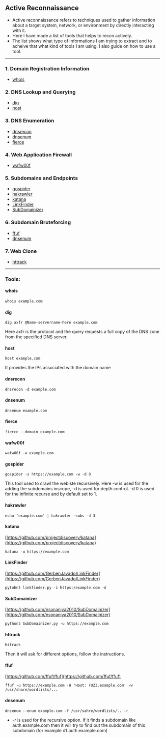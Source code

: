 ## Active Reconnaissance

* Active reconnaissance refers to techniques used to gather information about a target system, network, or environment by directly interacting with it.  
* Here I have made a list of tools that helps to recon actively.  
* The list shows what type of informations I am trying to extract and to acheive that what kind of tools I am using. I also guide on how to use a tool.
---  

### 1. Domain Registration Information
  * [<ins>whois</ins>](https://github.com/SpiderSec101/Web_Application_Security_Testing/blob/main/Recon/Active_Recon.md#whois)
### 2. DNS Lookup and Querying
  * [<ins>dig</ins>](https://github.com/SpiderSec101/Web_Application_Security_Testing/blob/main/Recon/Active_Recon.md#dig)
  * [<ins>host</ins>](https://github.com/SpiderSec101/Web_Application_Security_Testing/blob/main/Recon/Active_Recon.md#host)
### 3. DNS Enumeration
  * [<ins>dnsrecon</ins>](https://github.com/SpiderSec101/Web_Application_Security_Testing/blob/main/Recon/Active_Recon.md#dnsrecon)
  * [<ins>dnsenum</ins>](https://github.com/SpiderSec101/Web_Application_Security_Testing/blob/main/Recon/Active_Recon.md#dnsenum)
  * [<ins>fierce</ins>](https://github.com/SpiderSec101/Web_Application_Security_Testing/blob/main/Recon/Active_Recon.md#fierce)
### 4. Web Application Firewall
  * [<ins>wafw00f</ins>](https://github.com/SpiderSec101/Web_Application_Security_Testing/blob/main/Recon/Active_Recon.md#wafw00f)
### 5. Subdomains and Endpoints
  * [<ins>gospider</ins>](https://github.com/SpiderSec101/Web_Application_Security_Testing/blob/main/Recon/Active_Recon.md#gospider)
  * [<ins>hakrawler</ins>](https://github.com/SpiderSec101/Web_Application_Security_Testing/blob/main/Recon/Active_Recon.md#hakrawler)
  * [<ins>katana</ins>](https://github.com/SpiderSec101/Web_Application_Security_Testing/blob/main/Recon/Active_Recon.md#katana)
  * [<ins>LinkFinder</ins>](https://github.com/SpiderSec101/Web_Application_Security_Testing/blob/main/Recon/Active_Recon.md#LinkFinder)
  * [<ins>SubDomainizer</ins>](https://github.com/SpiderSec101/Web_Application_Security_Testing/blob/main/Recon/Active_Recon.md#SubDomainizer)
### 6. Subdomain Bruteforcing
  * [ffuf](https://github.com/SpiderSec101/Web_Application_Security_Testing/blob/main/Recon/Active_Recon.md#ffuf)
  * [dnsenum](https://github.com/SpiderSec101/Web_Application_Security_Testing/blob/main/Recon/Active_Recon.md#dnsenum)
### 7. Web Clone
  * [<ins>httrack</ins>](https://github.com/SpiderSec101/Web_Application_Security_Testing/blob/main/Recon/Active_Recon.md#httrack)
---  

### Tools:  
#### whois
    whois example.com
#### dig
    dig axfr @Name-servername-here example.com
   Here axfr is the protocol and the query requests a full copy of the DNS zone from the specified DNS server.  
#### host  
    host example.com
   It provides the IPs associated with the domain name  
#### dnsrecon 
    dnsrecon -d example.com
#### dnsenum
    dnsenum example.com  
#### fierce  
    fierce --domain example.com  
#### wafw00f
    wafw00f -a example.com  
#### gospider  
    gospider -s https://example.com -w -d 0
   This tool used to crawl the webiste recursively. Here -w is used for the adding the subdomains inscope, -d is used for depth control. -d 0 is used for the infinite recurse and by default set to 1.
#### hakrawler 
    echo 'example.com' | hakrawler -subs -d 3
#### katana  
[https://github.com/projectdiscovery/katana](https://github.com/projectdiscovery/katana) 

    katana -u https://example.com
    
#### LinkFinder
[https://github.com/GerbenJavado/LinkFinder](https://github.com/GerbenJavado/LinkFinder) 

    pytohn3 linkfinder.py -i https:/example.com -d

#### SubDomainizer
[https://github.com/nsonaniya2010/SubDomainizer](https://github.com/nsonaniya2010/SubDomainizer) 

    python3 SubDomainizer.py -u https://example.com

#### httrack
    httrack
   Then it will ask for different options, follow the instructions. 

#### ffuf
[https://github.com/ffuf/ffuf](https://github.com/ffuf/ffuf)

    ffuf -u https://example.com -H 'Host: FUZZ.example.com' -w /usr/share/wordlists/...

#### dnsenum

    dnsenum --enum example.com -f /usr/sahre/wordlists/.. -r
* -r is used for the recursive option. If it finds a subdomain like auth.example.com then it will try to find out the subdomain of this subdomain (for example d1.auth.example.com)

    

         



